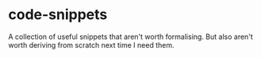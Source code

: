 # code-snippets
A collection of useful snippets that aren't worth formalising. But also aren't worth deriving from scratch next time I need them.
